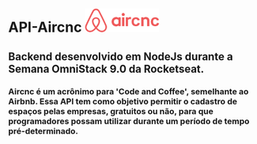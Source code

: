 # API-Aircnc <img src="./logopng.png" alt="logo" width="150" height="48">
## Backend desenvolvido em NodeJs durante a Semana OmniStack 9.0 da Rocketseat.
### Aircnc é um acrônimo para 'Code and Coffee', semelhante ao Airbnb. Essa API tem como objetivo permitir o cadastro de espaços pelas empresas, gratuitos ou não, para que programadores possam utilizar durante um período de tempo pré-determinado.


